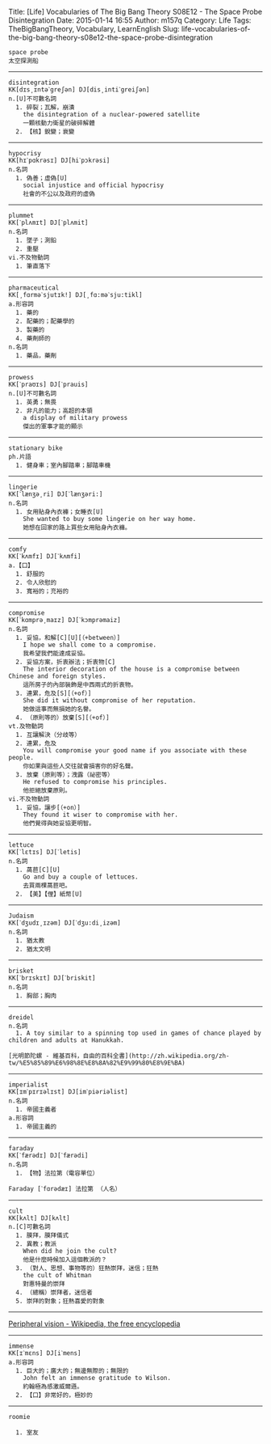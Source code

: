 Title: [Life] Vocabularies of The Big Bang Theory S08E12 - The Space Probe Disintegration
Date: 2015-01-14 16:55
Author: m157q
Category: Life
Tags: TheBigBangTheory, Vocabulary, LearnEnglish
Slug: life-vocabularies-of-the-big-bang-theory-s08e12-the-space-probe-disintegration

<!--more-->  
  
```  
space probe  
太空探測船  
```  
  
---  
  
```  
disintegration  
KK[dɪs͵ɪntəˋgreʃən] DJ[dis͵intiˋgreiʃən]  
n.[U]不可數名詞  
  1. 碎裂；瓦解，崩潰  
    the disintegration of a nuclear-powered satellite  
    一顆核動力衛星的破碎解體  
  2. 【核】銳變；衰變  
```  
  
---  
  
```  
hypocrisy  
KK[hɪˋpɑkrəsɪ] DJ[hiˋpɔkrəsi]  
n.名詞  
  1. 偽善；虛偽[U]  
    social injustice and official hypocrisy  
    社會的不公以及政府的虛偽  
```  
  
---  
  
```  
plummet  
KK[ˋplʌmɪt] DJ[ˋplʌmit]  
n.名詞  
  1. 墜子；測鉛  
  2. 重壓  
vi.不及物動詞  
  1. 筆直落下  
```  
  
---  
  
```  
pharmaceutical  
KK[͵fɑrməˋsjutɪk!] DJ[͵fɑ:məˋsju:tikl]  
a.形容詞  
  1. 藥的  
  2. 配藥的；配藥學的  
  3. 製藥的  
  4. 藥劑師的  
n.名詞  
  1. 藥品，藥劑  
```  
  
---  
  
```  
prowess  
KK[ˋpraʊɪs] DJ[ˋprauis]  
n.[U]不可數名詞  
  1. 英勇；無畏  
  2. 非凡的能力；高超的本領  
    a display of military prowess  
    傑出的軍事才能的顯示  
```  
  
---  
  
```  
stationary bike  
ph.片語  
  1. 健身車；室內腳踏車；腳踏車機  
```  
  
---  
  
```  
lingerie  
KK[ˋlænʒə͵ri] DJ[ˋlænʒəri:]  
n.名詞  
  1. 女用貼身內衣褲；女睡衣[U]  
    She wanted to buy some lingerie on her way home.  
    她想在回家的路上買些女用貼身內衣褲。  
```  
  
---  
  
```  
comfy  
KK[ˋkʌmfɪ] DJ[ˋkʌmfi]  
a.【口】  
  1. 舒服的  
  2. 令人欣慰的  
  3. 寬裕的；充裕的  
```  
  
---  
  
```  
compromise  
KK[ˋkɑmprə͵maɪz] DJ[ˋkɔmprəmaiz]  
n.名詞  
  1. 妥協，和解[C][U][（+between）]  
    I hope we shall come to a compromise.  
    我希望我們能達成妥協。  
  2. 妥協方案，折衷辦法；折衷物[C]  
    The interior decoration of the house is a compromise between Chinese and foreign styles.  
    這所房子的內部裝飾是中西兩式的折衷物。  
  3. 連累，危及[S][（+of）]  
    She did it without compromise of her reputation.  
    她做這事而無損她的名譽。  
  4. （原則等的）放棄[S][（+of）]  
vt.及物動詞  
  1. 互讓解決（分歧等）  
  2. 連累，危及  
    You will compromise your good name if you associate with these people.  
    你如果與這些人交往就會損害你的好名聲。  
  3. 放棄（原則等）；洩露（祕密等）  
    He refused to compromise his principles.  
    他拒絕放棄原則。  
vi.不及物動詞  
  1. 妥協，讓步[（+on）]  
    They found it wiser to compromise with her.  
    他們覺得與她妥協更明智。  
```  
  
---  
  
```  
lettuce  
KK[ˋlɛtɪs] DJ[ˋletis]  
n.名詞  
  1. 萵苣[C][U]  
    Go and buy a couple of lettuces.  
    去買兩棵萵苣吧。  
  2. 【美】【俚】紙幣[U]  
```  
  
---  
  
```  
Judaism  
KK[ˋdʒudɪ͵ɪzəm] DJ[ˋdʒu:di͵izəm]  
n.名詞  
  1. 猶太教  
  2. 猶太文明  
```  
  
---  
  
```  
brisket  
KK[ˋbrɪskɪt] DJ[ˋbriskit]  
n.名詞  
  1. 胸部；胸肉  
```  
  
---  
  
```  
dreidel  
n.名詞  
  1. A toy similar to a spinning top used in games of chance played by children and adults at Hanukkah.  
  
[光明節陀螺 - 維基百科，自由的百科全書](http://zh.wikipedia.org/zh-tw/%E5%85%89%E6%98%8E%E8%8A%82%E9%99%80%E8%9E%BA)  
```  
  
---  
  
```  
imperialist  
KK[ɪmˋpɪrɪəlɪst] DJ[imˋpiəriəlist]  
n.名詞  
  1. 帝國主義者  
a.形容詞  
  1. 帝國主義的  
```  
  
---  
  
```  
faraday  
KK[ˋfærədɪ] DJ[ˋfærədi]  
n.名詞  
  1. 【物】法拉第（電容單位）  
  
Faraday [ˋfɑrədæɪ] 法拉第 （人名）  
```  
  
---  
  
```  
cult  
KK[kʌlt] DJ[kʌlt]  
n.[C]可數名詞  
  1. 膜拜，膜拜儀式  
  2. 異教；教派  
    When did he join the cult?  
    他是什麼時候加入這個教派的？  
  3. （對人、思想、事物等的）狂熱崇拜，迷信；狂熱  
    the cult of Whitman  
    對惠特曼的崇拜  
  4. （總稱）崇拜者，迷信者  
  5. 崇拜的對象；狂熱喜愛的對象  
```  
  
---  
  
[Peripheral vision - Wikipedia, the free encyclopedia](http://en.wikipedia.org/wiki/Peripheral_vision)  
  
---  
  
```  
immense  
KK[ɪˋmɛns] DJ[iˋmens]  
a.形容詞  
  1. 巨大的；廣大的；無邊無際的；無限的  
    John felt an immense gratitude to Wilson.  
    約翰極為感激威爾遜。  
  2. 【口】非常好的，極妙的  
```  
  
---  
  
```  
roomie  
  
  1. 室友  
```  
  
